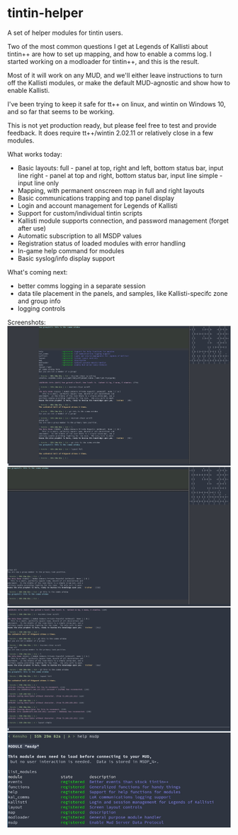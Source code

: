 # tintin-helper
A set of helper modules for tintin users.

Two of the most common questions I get at Legends of Kallisti about tintin++ are how to set up mapping,
and how to enable a comms log.  I started working on a modloader for tintin++, and this is the result.

Most of it will work on any MUD, and we'll either leave instructions to turn off the Kallisti modules,
or make the default MUD-agnostic and show how to enable Kallisti.

I've been trying to keep it safe for tt++ on linux, and wintin on Windows 10, and so far that seems
to be working.

This is not yet production ready, but please feel free to test and provide feedback.  It does require
tt++/wintin 2.02.11 or relatively close in a few modules.

What works today:
* Basic layouts:
  full - panel at top, right and left, bottom status bar, input line
  right - panel at top and right, bottom status bar, input line
  simple - input line only
* Mapping, with permanent onscreen map in full and right layouts
* Basic communications trapping and top panel display
* Login and account management for Legends of Kallisti
* Support for custom/individual tintin scripts
* Kallisti module supports connection, and password management (forget after use)
* Automatic subscription to all MSDP values
* Registration status of loaded modules with error handling
* In-game help command for modules
* Basic syslog/info display support

What's coming next:
* better comms logging in a separate session
* data tile placement in the panels, and samples, like Kallisti-specifc zone and group info
* logging controls

Screenshots:
![Layout "full"](/screenshots/layout_full.jpg?raw=true "Comms bar, bottom bar, right and left panels")
![Layout "right"](/screenshots/layout_right.jpg?raw=true "Comms bar, bottom bar, right panel only")
![Layout "simple"](/screenshots/layout_simple.jpg?raw=true "Simple input line split")
![Help and list_modules](/screenshots/help_and_list.jpg?raw=true "Help and list_modules sample")
